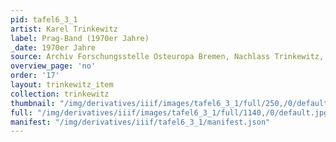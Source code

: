 ```yaml
---
pid: tafel6_3_1
artist: Karel Trinkewitz
label: Prag-Band (1970er Jahre)
_date: 1970er Jahre
source: Archiv Forschungsstelle Osteuropa Bremen, Nachlass Trinkewitz, FSO 2–060.
overview_page: 'no'
order: '17'
layout: trinkewitz_item
collection: trinkewitz
thumbnail: "/img/derivatives/iiif/images/tafel6_3_1/full/250,/0/default.jpg"
full: "/img/derivatives/iiif/images/tafel6_3_1/full/1140,/0/default.jpg"
manifest: "/img/derivatives/iiif/tafel6_3_1/manifest.json"
---
```


